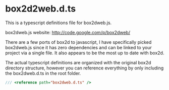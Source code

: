 box2d2web.d.ts
===========

This is a typescript definitions file for box2dweb.js.

box2dweb.js website: http://code.google.com/p/box2dweb/

There are a few ports of box2d to javascript, I have specifically picked box2dweb.js since it has zero dependencies and can be linked to your project via a single file.  It also appears to be the most up to date with box2d.

The actual typescript definitions are organized with the original box2d directory structure, however you can reference everything by only including the box2dweb.d.ts in the root folder.
```javascript
/// <reference path="box2dweb.d.ts" />
```